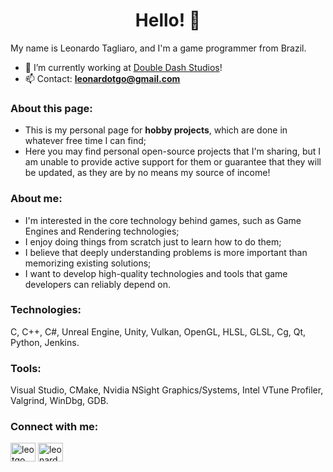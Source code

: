 <h1 align="center">Hello! 👋</h1>

My name is Leonardo Tagliaro, and I'm a game programmer from Brazil.
- 🔭 I’m currently working at [Double Dash Studios](https://doubledashstudios.com/en)!
- 📫 Contact: **leonardotgo@gmail.com**

<h3 align="left">About this page:</h3>

- This is my personal page for **hobby projects**, which are done in whatever free time I can find;
- Here you may find personal open-source projects that I'm sharing, but I am unable to provide active support for them or guarantee that they will be updated, as they are by no means my source of income!

<h3 align="left">About me:</h3>

- I'm interested in the core technology behind games, such as Game Engines and Rendering technologies;
- I enjoy doing things from scratch just to learn how to do them;
- I believe that deeply understanding problems is more important than memorizing existing solutions;
- I want to develop high-quality technologies and tools that game developers can reliably depend on.

<h3 align="left">Technologies:</h3>
C, C++, C#, Unreal Engine, Unity, Vulkan, OpenGL, HLSL, GLSL, Cg, Qt, Python, Jenkins.
 
 <h3 align="left">Tools:</h3>
Visual Studio, CMake, Nvidia NSight Graphics/Systems, Intel VTune Profiler, Valgrind, WinDbg, GDB.

<h3 align="left">Connect with me:</h3>
<p align="left">
<a href="https://twitter.com/leotgo" target="blank"><img align="center" src="https://raw.githubusercontent.com/rahuldkjain/github-profile-readme-generator/master/src/images/icons/Social/twitter.svg" alt="leotgo" height="30" width="40" /></a>
<a href="https://linkedin.com/in/leonardo-tagliaro" target="blank"><img align="center" src="https://raw.githubusercontent.com/rahuldkjain/github-profile-readme-generator/master/src/images/icons/Social/linked-in-alt.svg" alt="leonardo-tagliaro" height="30" width="40" /></a>
</p>
